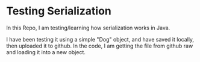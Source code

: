 # Testing Serialization
In this Repo, I am testing/learning how serialization works in Java.

I have been testing it using a simple "Dog" object, and have saved it locally, then uploaded it to github. In the code, I am getting the file from github raw and loading it into a new object.